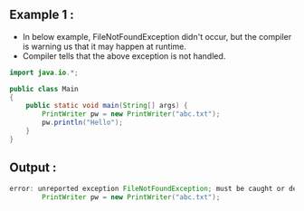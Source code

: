 ## Example 1 :

- In below example, FileNotFoundException didn't occur, but the compiler is warning us that it may happen at runtime.
- Compiler tells that the above exception is not handled.

```java
import java.io.*;

public class Main
{
	public static void main(String[] args) {
		PrintWriter pw = new PrintWriter("abc.txt");
		pw.println("Hello");
	}
}

```
## Output :

```java
error: unreported exception FileNotFoundException; must be caught or declared to be thrown
		PrintWriter pw = new PrintWriter("abc.txt");
```
